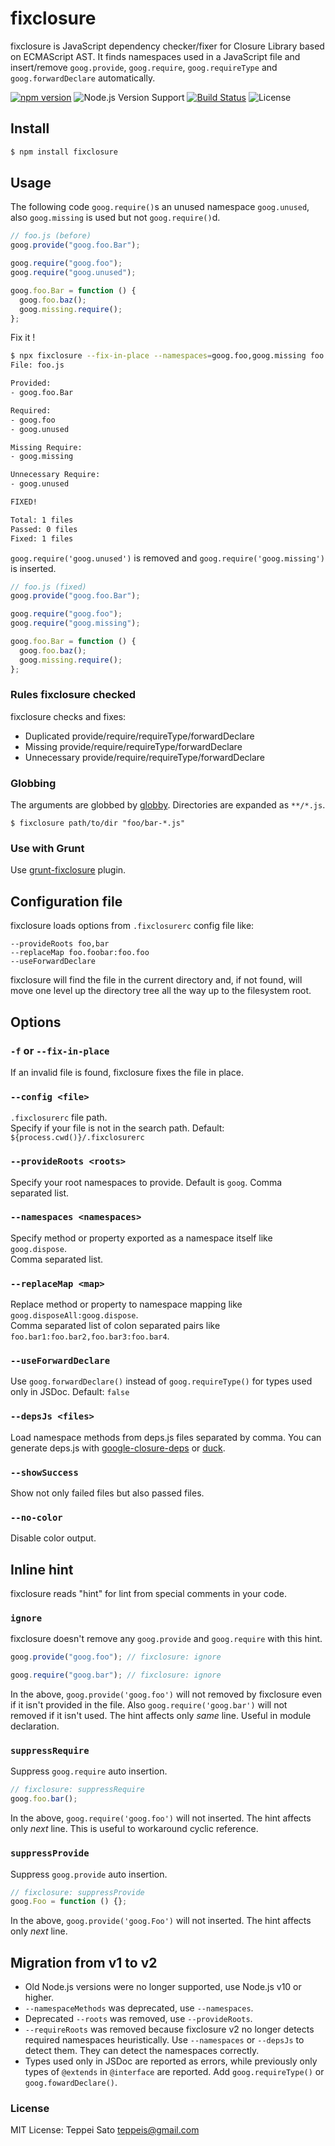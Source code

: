 # fixclosure

fixclosure is JavaScript dependency checker/fixer for Closure Library based on ECMAScript AST.
It finds namespaces used in a JavaScript file and insert/remove `goog.provide`, `goog.require`, `goog.requireType` and `goog.forwardDeclare` automatically.

[![npm version][npm-image]][npm-url]
![Node.js Version Support][node-version]
[![Build Status][ci-image]][ci-url]
![License][license]

## Install

```bash
$ npm install fixclosure
```

## Usage

The following code `goog.require()`s an unused namespace `goog.unused`, also `goog.missing` is used but not `goog.require()`d.

```javascript
// foo.js (before)
goog.provide("goog.foo.Bar");

goog.require("goog.foo");
goog.require("goog.unused");

goog.foo.Bar = function () {
  goog.foo.baz();
  goog.missing.require();
};
```

Fix it !

```bash
$ npx fixclosure --fix-in-place --namespaces=goog.foo,goog.missing foo.js
File: foo.js

Provided:
- goog.foo.Bar

Required:
- goog.foo
- goog.unused

Missing Require:
- goog.missing

Unnecessary Require:
- goog.unused

FIXED!

Total: 1 files
Passed: 0 files
Fixed: 1 files
```

`goog.require('goog.unused')` is removed and `goog.require('goog.missing')` is inserted.

```javascript
// foo.js (fixed)
goog.provide("goog.foo.Bar");

goog.require("goog.foo");
goog.require("goog.missing");

goog.foo.Bar = function () {
  goog.foo.baz();
  goog.missing.require();
};
```

### Rules fixclosure checked

fixclosure checks and fixes:

- Duplicated provide/require/requireType/forwardDeclare
- Missing provide/require/requireType/forwardDeclare
- Unnecessary provide/require/requireType/forwardDeclare

### Globbing

The arguments are globbed by [globby](https://github.com/sindresorhus/globby).
Directories are expanded as `**/*.js`.

```console
$ fixclosure path/to/dir "foo/bar-*.js"
```

### Use with Grunt

Use [grunt-fixclosure](https://github.com/teppeis/grunt-fixclosure "grunt-fixclosure") plugin.

## Configuration file

fixclosure loads options from `.fixclosurerc` config file like:

```
--provideRoots foo,bar
--replaceMap foo.foobar:foo.foo
--useForwardDeclare
```

fixclosure will find the file in the current directory and, if not found, will move one level up the directory tree all the way up to the filesystem root.

## Options

### `-f` or `--fix-in-place`

If an invalid file is found, fixclosure fixes the file in place.

### `--config <file>`

`.fixclosurerc` file path.  
Specify if your file is not in the search path.
Default: `${process.cwd()}/.fixclosurerc`

### `--provideRoots <roots>`

Specify your root namespaces to provide. Default is `goog`.
Comma separated list.

### `--namespaces <namespaces>`

Specify method or property exported as a namespace itself like `goog.dispose`.  
Comma separated list.

### `--replaceMap <map>`

Replace method or property to namespace mapping like `goog.disposeAll:goog.dispose`.  
Comma separated list of colon separated pairs like `foo.bar1:foo.bar2,foo.bar3:foo.bar4`.

### `--useForwardDeclare`

Use `goog.forwardDeclare()` instead of `goog.requireType()` for types used only in JSDoc.
Default: `false`

### `--depsJs <files>`

Load namespace methods from deps.js files separated by comma.
You can generate deps.js with [google-closure-deps](https://www.npmjs.com/package/google-closure-deps) or [duck](https://www.npmjs.com/package/@teppeis/duck).

### `--showSuccess`

Show not only failed files but also passed files.

### `--no-color`

Disable color output.

## Inline hint

fixclosure reads "hint" for lint from special comments in your code.

### `ignore`

fixclosure doesn't remove any `goog.provide` and `goog.require` with this hint.

```javascript
goog.provide("goog.foo"); // fixclosure: ignore

goog.require("goog.bar"); // fixclosure: ignore
```

In the above, `goog.provide('goog.foo')` will not removed by fixclosure even if it isn't provided in the file.
Also `goog.require('goog.bar')` will not removed if it isn't used.
The hint affects only _same_ line.
Useful in module declaration.

### `suppressRequire`

Suppress `goog.require` auto insertion.

```javascript
// fixclosure: suppressRequire
goog.foo.bar();
```

In the above, `goog.require('goog.foo')` will not inserted.
The hint affects only _next_ line.
This is useful to workaround cyclic reference.

### `suppressProvide`

Suppress `goog.provide` auto insertion.

```javascript
// fixclosure: suppressProvide
goog.Foo = function () {};
```

In the above, `goog.provide('goog.Foo')` will not inserted.
The hint affects only _next_ line.

## Migration from v1 to v2

- Old Node.js versions were no longer supported, use Node.js v10 or higher.
- `--namespaceMethods` was deprecated, use `--namespaces`.
- Deprecated `--roots` was removed, use `--provideRoots`.
- `--requireRoots` was removed because fixclosure v2 no longer detects required namespaces heuristically. Use `--namespaces` or `--depsJs` to detect them. They can detect the namespaces correctly.
- Types used only in JSDoc are reported as errors, while previously only types of `@extends` in `@interface` are reported. Add `goog.requireType()` or `goog.fowardDeclare()`.

### License

MIT License: Teppei Sato <teppeis@gmail.com>

[npm-image]: https://badgen.net/npm/v/fixclosure?icon=npm&label=
[npm-url]: https://npmjs.org/package/fixclosure
[ci-image]: https://github.com/teppeis/fixclosure/workflows/ci/badge.svg
[ci-url]: https://github.com/teppeis/fixclosure/actions?query=workflow%3A%22ci%22
[deps-image]: https://badgen.net/david/dep/teppeis/fixclosure
[deps-url]: https://david-dm.org/teppeis/fixclosure
[node-version]: https://badgen.net/npm/node/fixclosure
[license]: https://badgen.net/npm/license/fixclosure
